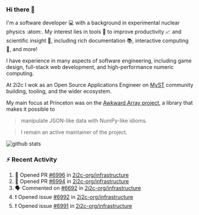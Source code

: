 ### Hi there 👋 

I'm a software developer 💻 with a background in experimental nuclear physics :atom:. My interest lies in tools :wrench: to improve productivity :chart_with_upwards_trend: and scientific insight :telescope:, including rich documentation 📚, interactive computing 🧮, and more! 

I have experience in many aspects of software engineering, including game design, full-stack web development, and high-performance numeric computing. 

At 2i2c I wok as an Open Source Applications Engineer on [MyST](https://github.com/jupyter-book/mystmd) community building, tooling, and the wider ecosystem. 

My main focus at Princeton was on the [Awkward Array project](awkward-array.org/), a library that makes it possible to 
> manipulate JSON-like data with NumPy-like idioms.

> I remain an active maintainer of the project. 

![github stats](https://github-readme-stats.vercel.app/api?username=agoose77&show_icons=true&hide_rank=true&hide_title=true&bg_color=30,e76445,904e95&text_color=efe3ec&icon_color=efe3ec)
<!--
**agoose77/agoose77** is a ✨ _special_ ✨ repository because its `README.md` (this file) appears on your GitHub profile.

Here are some ideas to get you started:

- 🔭 I’m currently working on ...
- 🌱 I’m currently learning ...
- 👯 I’m looking to collaborate on ...
- 🤔 I’m looking for help with ...
- 💬 Ask me about ...
- 📫 How to reach me: ...
- 😄 Pronouns: ...
- ⚡ Fun fact: ...
-->

### :zap: Recent Activity

<!--START_SECTION:activity-->
1. 💪 Opened PR [#6996](undefined) in [2i2c-org/infrastructure](https://github.com/2i2c-org/infrastructure)
2. 💪 Opened PR [#6994](undefined) in [2i2c-org/infrastructure](https://github.com/2i2c-org/infrastructure)
3. 🗣 Commented on [#6692](https://github.com/2i2c-org/infrastructure/issues/6692#issuecomment-3422812355) in [2i2c-org/infrastructure](https://github.com/2i2c-org/infrastructure)
4. ❗ Opened issue [#6992](https://github.com/2i2c-org/infrastructure/issues/6992) in [2i2c-org/infrastructure](https://github.com/2i2c-org/infrastructure)
5. ❗ Opened issue [#6991](https://github.com/2i2c-org/infrastructure/issues/6991) in [2i2c-org/infrastructure](https://github.com/2i2c-org/infrastructure)
<!--END_SECTION:activity-->
